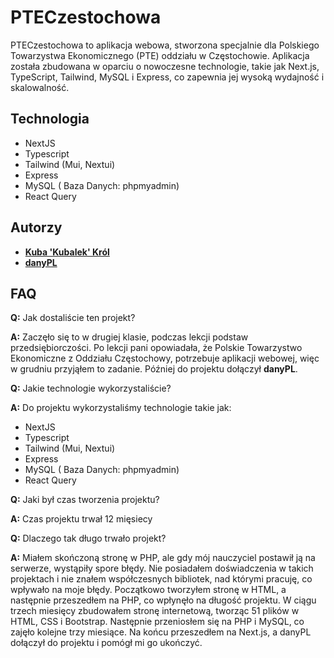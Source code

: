 # **PTECzestochowa**

<p>
  PTECzestochowa to aplikacja webowa, stworzona specjalnie dla Polskiego Towarzystwa Ekonomicznego (PTE) oddziału w Częstochowie. Aplikacja została zbudowana w oparciu o nowoczesne technologie, takie jak Next.js, TypeScript, Tailwind, MySQL i Express, co zapewnia jej wysoką wydajność i skalowalność.
</p>

## **Technologia**

- NextJS
- Typescript
- Tailwind (Mui, Nextui)
- Express
- MySQL ( Baza Danych: phpmyadmin)
- React Query

## **Autorzy**

- **[Kuba 'Kubalek' Król](https://github.com/Kubaleek)**
- **[danyPL](https://github.com/danyPL)**

## **FAQ**

**Q:** Jak dostaliście ten projekt?

**A:** Zaczęło się to w drugiej klasie, podczas lekcji podstaw przedsiębiorczości. Po lekcji pani opowiadała, 
że Polskie Towarzystwo Ekonomiczne z Oddziału Częstochowy, potrzebuje aplikacji webowej, więc w grudniu przyjąłem to zadanie. 
Później do projektu dołączył **danyPL**.

**Q:** Jakie technologie wykorzystaliście?

**A:** 
Do projektu wykorzystaliśmy technologie takie jak: 
- NextJS
- Typescript
- Tailwind (Mui, Nextui)
- Express
- MySQL ( Baza Danych: phpmyadmin)
- React Query

**Q:** Jaki był czas tworzenia projektu?

**A:** Czas projektu trwał 12 mięsiecy

**Q:** Dlaczego tak długo trwało projekt?

**A:**
Miałem skończoną stronę w PHP, ale gdy mój nauczyciel postawił ją na serwerze, wystąpiły spore błędy. Nie posiadałem doświadczenia w takich projektach i nie znałem współczesnych bibliotek, nad którymi pracuję, co wpływało na moje błędy. Początkowo tworzyłem stronę w HTML, a następnie przeszedłem na PHP, co wpłynęło na długość projektu. W ciągu trzech miesięcy zbudowałem stronę internetową, tworząc 51 plików w HTML, CSS i Bootstrap. Następnie przeniosłem się na PHP i MySQL, co zajęło kolejne trzy miesiące. Na końcu przeszedłem na Next.js, a danyPL dołączył do projektu i pomógł mi go ukończyć.


